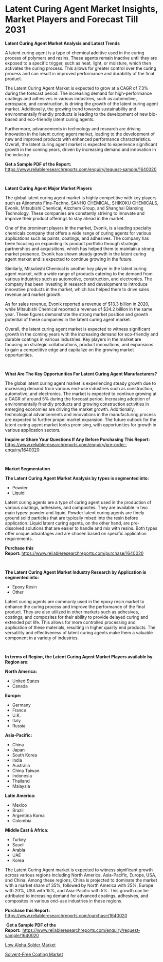 <p><h1>Latent Curing Agent Market Insights, Market Players and Forecast Till 2031</h1></p><p><strong>Latent Curing Agent Market Analysis and Latest Trends</strong></p>
<p><p>A latent curing agent is a type of chemical additive used in the curing process of polymers and resins. These agents remain inactive until they are exposed to a specific trigger, such as heat, light, or moisture, which then activates the curing process. This allows for greater control over the curing process and can result in improved performance and durability of the final product.</p><p>The Latent Curing Agent Market is expected to grow at a CAGR of 7.3% during the forecast period. The increasing demand for high-performance coatings and adhesives in various industries, such as automotive, aerospace, and construction, is driving the growth of the latent curing agent market. Additionally, the growing trend towards sustainability and environmentally friendly products is leading to the development of new bio-based and eco-friendly latent curing agents.</p><p>Furthermore, advancements in technology and research are driving innovation in the latent curing agent market, leading to the development of new and improved products with enhanced performance characteristics. Overall, the latent curing agent market is expected to experience significant growth in the coming years, driven by increasing demand and innovation in the industry.</p></p>
<p><strong>Get a Sample PDF of the Report:&nbsp;</strong> <a href="https://www.reliableresearchreports.com/enquiry/request-sample/1640020">https://www.reliableresearchreports.com/enquiry/request-sample/1640020</a></p>
<p>&nbsp;</p>
<p><strong>Latent Curing Agent Major Market Players</strong></p>
<p><p>The global latent curing agent market is highly competitive with key players such as Ajinomoto Fine-Techno, SANHO CHEMICAL, SHIKOKU CHEMICALS, Evonik, Mitsubishi Chemical, Alzchem Group, and Shanghai Qianxing Technology. These companies are constantly striving to innovate and improve their product offerings to stay ahead in the market.</p><p>One of the prominent players in the market, Evonik, is a leading specialty chemicals company that offers a wide range of curing agents for various applications such as paints, coatings, and adhesives. The company has been focusing on expanding its product portfolio through strategic partnerships and acquisitions, which has helped them to maintain a strong market presence. Evonik has shown steady growth in the latent curing agent market and is expected to continue growing in the future.</p><p>Similarly, Mitsubishi Chemical is another key player in the latent curing agent market, with a wide range of products catering to the demand from various industries such as automotive, construction, and electronics. The company has been investing in research and development to introduce innovative products in the market, which has helped them to drive sales revenue and market growth.</p><p>As for sales revenue, Evonik reported a revenue of $13.3 billion in 2020, while Mitsubishi Chemical reported a revenue of $34.2 billion in the same year. These figures demonstrate the strong market position and growth potential of these companies in the latent curing agent market.</p><p>Overall, the latent curing agent market is expected to witness significant growth in the coming years with the increasing demand for eco-friendly and durable coatings in various industries. Key players in the market are focusing on strategic collaborations, product innovations, and expansions to gain a competitive edge and capitalize on the growing market opportunities.</p></p>
<p>&nbsp;</p>
<p><strong>What Are The Key Opportunities For Latent Curing Agent Manufacturers?</strong></p>
<p><p>The global latent curing agent market is experiencing steady growth due to increasing demand from various end-use industries such as construction, automotive, and electronics. The market is expected to continue growing at a CAGR of around 5% during the forecast period. Increasing adoption of environmentally friendly products and growing construction activities in emerging economies are driving the market growth. Additionally, technological advancements and innovations in the manufacturing process are expected to further propel market expansion. The future outlook for the latent curing agent market looks promising, with opportunities for growth in various application sectors.</p></p>
<p><strong>Inquire or Share Your Questions If Any Before Purchasing This Report:</strong> <a href="https://www.reliableresearchreports.com/enquiry/pre-order-enquiry/1640020">https://www.reliableresearchreports.com/enquiry/pre-order-enquiry/1640020</a></p>
<p>&nbsp;</p>
<p><strong>Market Segmentation</strong></p>
<p><strong>The Latent Curing Agent Market Analysis by types is segmented into:</strong></p>
<p><ul><li>Powder</li><li>Liquid</li></ul></p>
<p><p>Latent curing agents are a type of curing agent used in the production of various coatings, adhesives, and composites. They are available in two main types: powder and liquid. Powder latent curing agents are finely ground solid particles that are typically mixed into the resin before application. Liquid latent curing agents, on the other hand, are pre-dissolved solutions that are easier to handle and mix with resins. Both types offer unique advantages and are chosen based on specific application requirements.</p></p>
<p><strong>Purchase this Report:&nbsp;</strong><a href="https://www.reliableresearchreports.com/purchase/1640020">https://www.reliableresearchreports.com/purchase/1640020</a></p>
<p>&nbsp;</p>
<p><strong>The Latent Curing Agent Market Industry Research by Application is segmented into:</strong></p>
<p><ul><li>Epoxy Resin</li><li>Other</li></ul></p>
<p><p>Latent curing agents are commonly used in the epoxy resin market to enhance the curing process and improve the performance of the final product. They are also utilized in other markets such as adhesives, coatings, and composites for their ability to provide delayed curing and extended pot life. This allows for more controlled processing and application of these materials, resulting in higher quality end products. The versatility and effectiveness of latent curing agents make them a valuable component in a variety of industries.</p></p>
<p>&nbsp;</p>
<p><strong>In terms of Region, the Latent Curing Agent Market Players available by Region are:</strong></p>
<p>
    <p> <strong> North America: </strong>
        <ul>
            <li>United States</li>
            <li>Canada</li>
        </ul>
        </p> 
    <p> <strong> Europe: </strong>
        <ul>
            <li>Germany</li>
            <li>France</li>
            <li>U.K.</li>
            <li>Italy</li>
            <li>Russia</li>
        </ul>
        </p> 
    <p> <strong> Asia-Pacific: </strong>
        <ul>
            <li>China</li>
            <li>Japan</li>
            <li>South Korea</li>
            <li>India</li>
            <li>Australia</li>
            <li>China Taiwan</li>
            <li>Indonesia</li>
            <li>Thailand</li>
            <li>Malaysia</li>
        </ul>
        </p> 
    <p> <strong> Latin America: </strong>
        <ul>
            <li>Mexico</li>
            <li>Brazil</li>
            <li>Argentina Korea</li>
            <li>Colombia</li>
        </ul>
        </p> 
    <p> <strong> Middle East & Africa: </strong>
        <ul>
            <li>Turkey</li>
            <li>Saudi</li>
            <li>Arabia</li>
            <li>UAE</li>
            <li>Korea</li>
        </ul>
    </p>
    </p>
<p><p>The Latent Curing Agent market is expected to witness significant growth across various regions including North America, Asia-Pacific, Europe, USA, and China. Among these regions, China is projected to dominate the market with a market share of 35%, followed by North America with 25%, Europe with 20%, USA with 15%, and Asia-Pacific with 5%. This growth can be attributed to increasing demand for advanced coatings, adhesives, and composites in various end-use industries in these regions.</p></p>
<p><strong>Purchase this Report: </strong><a href="https://www.reliableresearchreports.com/purchase/1640020">https://www.reliableresearchreports.com/purchase/1640020</a></p>
<p>&nbsp;<strong>Get a Sample PDF of the Report:&nbsp;&nbsp;</strong><a href="https://www.reliableresearchreports.com/enquiry/request-sample/1640020">https://www.reliableresearchreports.com/enquiry/request-sample/1640020</a></p>
<p><strong></strong></p>
<p><p><a href="https://github.com/nancykennedykellievqfqt2/Market-Research-Report-List-1/blob/main/low-alpha-solder-market.md">Low Alpha Solder Market</a></p><p><a href="https://iodized-pantydraco-05c.notion.site/Solvent-Free-Coating-Market-Insights-Market-Players-and-Forecast-Till-2031-1aa2bd92674a4293982c7a104af347d7">Solvent-Free Coating Market</a></p></p>
